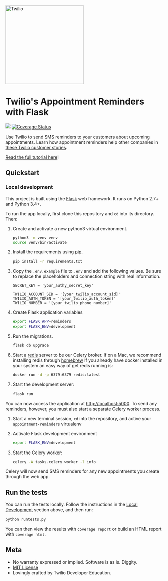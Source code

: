 <a href="https://www.twilio.com">
  <img src="https://static0.twilio.com/marketing/bundles/marketing/img/logos/wordmark-red.svg" alt="Twilio" width="250" />
</a>

# Twilio's Appointment Reminders with Flask

![](https://github.com/TwilioDevEd/appointment-reminders-flask/workflows/Flask/badge.svg)
[![Coverage Status](https://coveralls.io/repos/TwilioDevEd/appointment-reminders-flask/badge.svg?branch=master&service=github)](https://coveralls.io/github/TwilioDevEd/appointment-reminders-flask?branch=master)

Use Twilio to send SMS reminders to your customers about upcoming appointments.
Learn how appointment reminders help other companies in
[these Twilio customer stories](https://www.twilio.com/use-cases/appointment-reminders).

[Read the full tutorial here](https://www.twilio.com/docs/tutorials/walkthrough/appointment-reminders/python/flask)!

## Quickstart

### Local development

This project is built using the [Flask](http://flask.pocoo.org/) web framework. It runs on Python 2.7+ and Python 3.4+.

To run the app locally, first clone this repository and `cd` into its directory. Then:

1. Create and activate a new python3 virtual environment.

    ```bash
    python3 -m venv venv
    source venv/bin/activate
    ```


1. Install the requirements using [pip](https://pip.pypa.io/en/stable/installing/).

    ```bash
    pip install -r requirements.txt
    ```

1. Copy the `.env.example` file to `.env` and add the following values. Be sure to replace the placeholders and connection string with real information.

   ```
   SECRET_KEY = 'your_authy_secret_key'
   
   TWILIO_ACCOUNT_SID = '[your_twilio_account_sid]'
   TWILIO_AUTH_TOKEN = '[your_twilio_auth_token]'
   TWILIO_NUMBER = '[your_twilio_phone_number]'
   ```

1. Create Flask application variables
   
   ```bash
   export FLASK_APP=reminders 
   export FLASK_ENV=development
   ```

1. Run the migrations.

   ```bash
   flask db upgrade
   ```

1. Start a [redis](http://redis.io/) server to be our Celery broker. 
   If on a Mac, we recommend installing redis through [homebrew](http://brew.sh/)
   If you already have docker installed in your system an easy way of get redis running is:
   ```bash
   docker run -d -p 6379:6379 redis:latest
   ```

1. Start the development server:

    ```bash
    flask run
    ```

You can now access the application at
[http://localhost:5000](http://localhost:5000). To send any reminders, however,
you must also start a separate Celery worker process.


1. Start a new terminal session, `cd` into the repository, and active your
   `appointment-reminders` virtualenv

1. Activate Flask development environment
   
   ```bash
   export FLASK_ENV=development
   ```

1. Start the Celery worker:

    ```bash
    celery -A tasks.celery worker -l info
    ```

Celery will now send SMS reminders for any new appointments you create through
the web app.

## Run the tests

You can run the tests locally. Follow the instructions in the
[Local Development](#local-development) section above, and then run:

```bash
python runtests.py
```

You can then view the results with `coverage report` or build an HTML report with `coverage html`.

## Meta

* No warranty expressed or implied. Software is as is. Diggity.
* [MIT License](LICENSE)
* Lovingly crafted by Twilio Developer Education.
